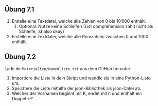 
## Übung 7.1


1. Erstelle eine Textdatei,  welche alle Zahlen von 0 bis 10’000 enthält.
   1. Optional: Nutze keine Schleifen (List comprehension zählt nicht als Schleife, ist also okay)
2. Erstelle eine Textdatei, welche alle Primzahlen zwischen 0 und 1000 enthält.


## Übung 7.2

Lade dir `Materialien/Namenliste.txt` aus dem GitHub herunter

1. Importiere die Liste in dein Skript und wandle sie in eine Python-Liste um.
2. Speichere die Liste mithilfe der json-Bibliothek als json-Datei ab.
3. Welcher der Vornamen beginnt mit K, endet mit n und enthält ein Doppel-e? 






